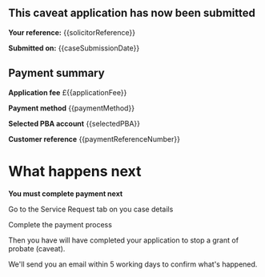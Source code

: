 This caveat application has now been submitted
-------------------------------------------------
**Your reference:** {{solicitorReference}}

**Submitted on:** {{caseSubmissionDate}}

Payment summary
-------------------------------------------------
**Application fee** &pound;{{applicationFee}}

**Payment method** {{paymentMethod}}

**Selected PBA account** {{selectedPBA}}

**Customer reference** {{paymentReferenceNumber}}

What happens next
=================
**You must complete payment next**

Go to the Service Request tab on you case details

Complete the payment process

Then you have will have completed your application to stop a grant of probate (caveat).

We'll send you an email within 5 working days to confirm what's happened.
